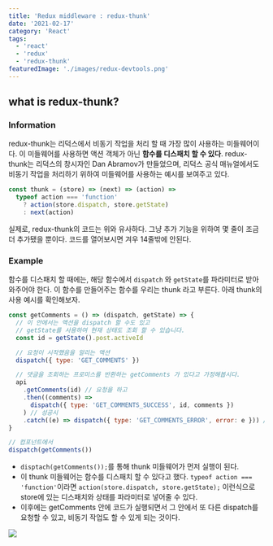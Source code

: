 ```yaml
---
title: 'Redux middleware : redux-thunk'
date: '2021-02-17'
category: 'React'
tags:
  - 'react'
  - 'redux'
  - 'redux-thunk'
featuredImage: './images/redux-devtools.png'
---
```


## what is redux-thunk?

### Information

redux-thunk는 리덕스에서 비동기 작업을 처리 할 때 가장 많이 사용하는 미들웨어이다. 이 미들웨어를 사용하면 액션 객체가 아닌 **함수를 디스패치 할 수 있다**. redux-thunk는 리덕스의 창시자인 Dan Abramov가 만들었으며, 리덕스 공식 매뉴얼에서도 비동기 작업을 처리하기 위하여 미들웨어를 사용하는 예시를 보여주고 있다.

<!-- end -->

```javascript
const thunk = (store) => (next) => (action) =>
  typeof action === 'function'
    ? action(store.dispatch, store.getState)
    : next(action)
```

실제로, redux-thunk의 코드는 위와 유사하다. 그냥 추가 기능을 위하여 몇 줄이 조금 더 추가됐을 뿐이다. 코드를 열어보시면 겨우 14줄밖에 안된다.

### Example

함수를 디스패치 할 때에는, 해당 함수에서 `dispatch` 와 `getState`를 파라미터로 받아와주어야 한다. 이 함수를 만들어주는 함수를 우리는 thunk 라고 부른다. 아래 thunk의 사용 예시를 확인해보자.

```javascript
const getComments = () => (dispatch, getState) => {
  // 이 안에서는 액션을 dispatch 할 수도 있고
  // getState를 사용하여 현재 상태도 조회 할 수 있습니다.
  const id = getState().post.activeId

  // 요청이 시작했음을 알리는 액션
  dispatch({ type: 'GET_COMMENTS' })

  // 댓글을 조회하는 프로미스를 반환하는 getComments 가 있다고 가정해봅시다.
  api
    .getComments(id) // 요청을 하고
    .then((comments) =>
      dispatch({ type: 'GET_COMMENTS_SUCCESS', id, comments })
    ) // 성공시
    .catch((e) => dispatch({ type: 'GET_COMMENTS_ERROR', error: e })) // 실패시
}

// 컴포넌트에서
dispatch(getComments())
```

- `disptach(getComments());`를 통해 thunk 미들웨어가 먼저 실행이 된다.
- 이 thunk 미들웨어는 함수를 디스패치 할 수 있다고 했다. `typeof action === 'function'`이라면 `action(store.dispatch, store.getState);` 이런식으로 store에 있는 디스패치와 상태를 파라미터로 넣어줄 수 있다.
- 이후에는 getComments 안에 코드가 실행되면서 그 안에서 또 다른 dispatch를 요청할 수 있고, 비동기 작업도 할 수 있게 되는 것이다.

![](/images/redux-devtools.png)
